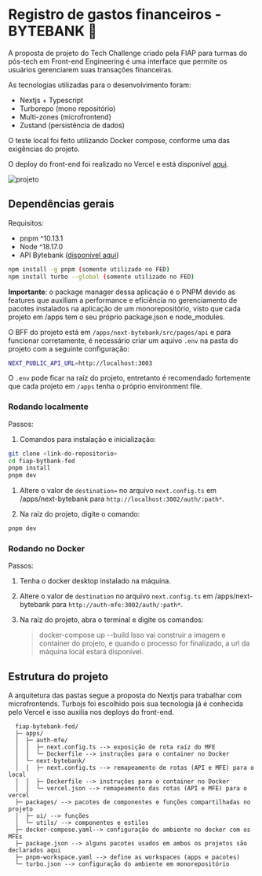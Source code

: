 # Registro de gastos financeiros - BYTEBANK 💸

A proposta de projeto do Tech Challenge criado pela FIAP para turmas do pós-tech em Front-end Engineering é uma interface que permite os usuários gerenciarem suas transações financeiras.

As tecnologias utilizadas para o desenvolvimento foram:
- Nextjs + Typescript
- Turborepo (mono repositório)
- Multi-zones (microfrontend)
- Zustand (persistência de dados)

O teste local foi feito utilizando Docker compose, conforme uma das exigências do projeto.

O deploy do front-end foi realizado no Vercel e está disponível [aqui](https://fiap-bytebank.vercel.app/dashboard).


![projeto](https://github.com/user-attachments/assets/d73502c9-7e72-4cf6-a66b-84c564c026b1)


## Dependências gerais

Requisitos: 
- pnpm ^10.13.1
- Node ^18.17.0
- API Bytebank ([disponível aqui](https://github.com/LisandraFerraz/nest-bytebank-api))

```bash
npm install -g pnpm (somente utilizado no FED)
npm install turbo --global (somente utilizado no FED)
```
**Importante**: o package manager dessa aplicação é o PNPM devido as features que auxiliam a performance e eficiência no gerenciamento de pacotes instalados na aplicação de um monorepositório, visto que cada projeto em /apps tem o seu próprio package.json e node_modules.

O BFF do projeto está em `/apps/next-bytebank/src/pages/api` e para funcionar corretamente, é necessário criar um aquivo `.env` na pasta do projeto com a seguinte configuração:
```bash
NEXT_PUBLIC_API_URL=http://localhost:3003
```
O `.env` pode ficar na raíz do projeto, entretanto é recomendado fortemente que cada projeto em `/apps` tenha o próprio environment file.
### Rodando localmente
Passos:

1. Comandos para instalação e inicialização:

```bash
git clone <link-do-repositorio>
cd fiap-bytbank-fed
pnpm install
pnpm dev
```

1. Altere o valor de `destination=` no arquivo `next.config.ts` em /apps/next-bytebank para `http://localhost:3002/auth/:path*`.

2. Na raíz do projeto, digite o comando:

```bash
pnpm dev
```
### Rodando no Docker

Passos:
      
1. Tenha o docker desktop instalado na máquina.
2. Altere o valor de `destination` no arquivo `next.config.ts` em /apps/next-bytebank para `http://auth-mfe:3002/auth/:path*`.

3. Na raíz do projeto, abra o terminal e digite os comandos:

      > docker-compose up --build
Isso vai construir a imagem e container do projeto, e quando o processo for finalizado, a url da máquina local estará disponível.

## Estrutura do projeto
A arquitetura das pastas segue a proposta do Nextjs para trabalhar com microfrontends. Turbojs foi escolhido pois sua tecnologia já é conhecida pelo Vercel e isso auxilia nos deploys do front-end.

      fiap-bytebank-fed/
      ├─ apps/
      │  ├─ auth-mfe/
      │  │  ├─ next.config.ts --> exposição de rota raíz do MFE
      │  │  └─ Dockerfile --> instruções para o container no Docker
      │  └─ next-bytebank/
      │  │  ├─ next.config.ts --> remapeamento de rotas (API e MFE) para o local
      │  │  ├─ Dockerfile --> instruções para o container no Docker
      │  │  └─ vercel.json --> remapeamento das rotas (API e MFE) para o vercel
      ├─ packages/ --> pacotes de componentes e funções compartilhadas no projeto
      │  ├─ ui/ --> funções
      │  └─ utils/ --> componentes e estilos
      ├─ docker-compose.yaml--> configuração do ambiente no docker com os MFEs
      ├─ package.json --> alguns pacotes usados em ambos os projetos são declarados aqui
      ├─ pnpm-workspace.yaml --> define as workspaces (apps e pacotes)
      └─ turbo.json --> configuração do ambiente em monorepositório


